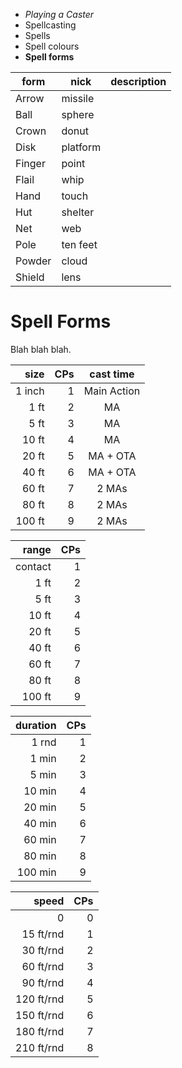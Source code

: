 
<!-- .margin.compass -->
* _Playing a Caster_
* Spellcasting
* Spells
* Spell colours
* **Spell forms**


<!-- .forms -->
| form   | nick     | description |
|--------|----------|-------------|
| Arrow  | missile  |   |
| Ball   | sphere   |   |
| Crown  | donut    |   |
| Disk   | platform |   |
| Finger | point    |   |
| Flail  | whip     |   |
| Hand   | touch    |   |
| Hut    | shelter  |   |
| Net    | web      |   |
| Pole   | ten feet |   |
| Powder | cloud    |   |
| Shield | lens     |   |

# Spell Forms

Blah blah blah.

<!-- clear -->

<!-- <div.scales> -->

<!-- .sizes -->
| size   | CPs | cast time   |
|-------:|----:|:-----------:|
| 1 inch |   1 | Main Action |
| 1 ft   |   2 | MA          |
| 5 ft   |   3 | MA          |
| 10 ft  |   4 | MA          |
| 20 ft  |   5 | MA + OTA    |
| 40 ft  |   6 | MA + OTA    |
| 60 ft  |   7 | 2 MAs       |
| 80 ft  |   8 | 2 MAs       |
| 100 ft |   9 | 2 MAs       |

<!-- .ranges -->
| range   | CPs |
|--------:|----:|
| contact |   1 |
| 1 ft    |   2 |
| 5 ft    |   3 |
| 10 ft   |   4 |
| 20 ft   |   5 |
| 40 ft   |   6 |
| 60 ft   |   7 |
| 80 ft   |   8 |
| 100 ft  |   9 |

<!-- .duration -->
| duration | CPs |
|---------:|----:|
| 1 rnd    |   1 |
| 1 min    |   2 |
| 5 min    |   3 |
| 10 min   |   4 |
| 20 min   |   5 |
| 40 min   |   6 |
| 60 min   |   7 |
| 80 min   |   8 |
| 100 min  |   9 |

<!-- .speed -->
| speed      | CPs |
|-----------:|----:|
| 0          |   0 |
| 15 ft/rnd  |   1 |
| 30 ft/rnd  |   2 |
| 60 ft/rnd  |   3 |
| 90 ft/rnd  |   4 |
| 120 ft/rnd |   5 |
| 150 ft/rnd |   6 |
| 180 ft/rnd |   7 |
| 210 ft/rnd |   8 |

<!-- </div.scales> -->

